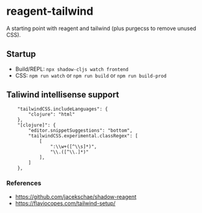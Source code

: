 # reagent-tailwind

A starting point with reagent and tailwind (plus purgecss to remove unused CSS).

## Startup

- Build/REPL: `npx shadow-cljs watch frontend`
- CSS: `npm run watch` or `npm run build` or `npm run build-prod`

## Taliwind intellisense support

```
    "tailwindCSS.includeLanguages": {
        "clojure": "html"
    },
    "[clojure]": {
        "editor.snippetSuggestions": "bottom",
        "tailwindCSS.experimental.classRegex": [
            [
                ":\\w+([^\\s]*)",
                "\\.([^\\.]*)"
            ],
        ]
    },
```

### References
- https://github.com/jacekschae/shadow-reagent
- https://flaviocopes.com/tailwind-setup/
